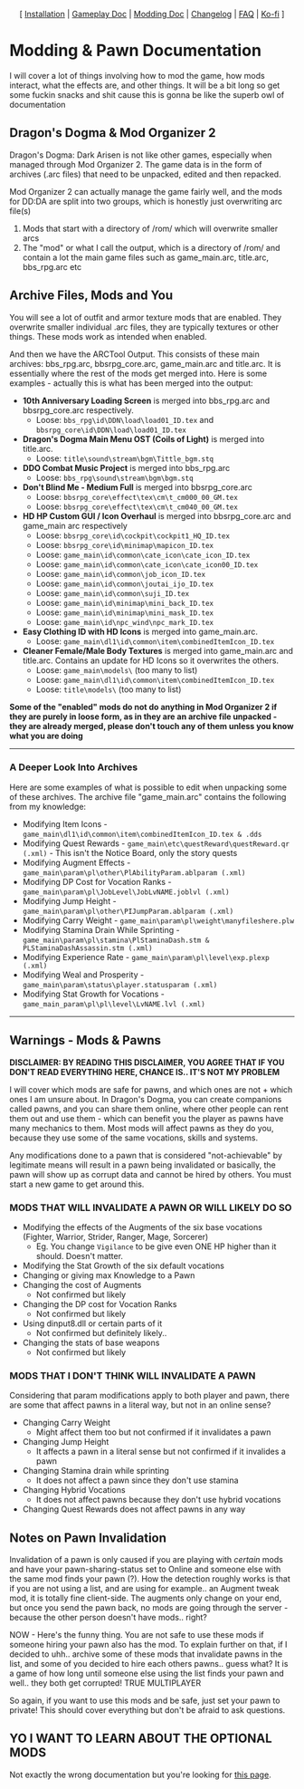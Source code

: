 <p align="center">
  [ <a href="">Installation</a> |
  <a href="https://github.com/Oghma-Infinium/Ascalon/blob/main/Documentation/Gameplay%20Documentation.md">Gameplay Doc</a> |
  <a href="https://github.com/Oghma-Infinium/Ascalon/blob/main/Documentation/Modding%20Documentation.md">Modding Doc</a> |
  <a href="https://github.com/Oghma-Infinium/Ascalon/blob/main/CHANGELOG.md">Changelog</a> |
  <a href="https://github.com/Oghma-Infinium/Ascalon/blob/main/Documentation/FAQ.md">FAQ</a> |
  <a href="https://ko-fi.com/maelstrom_">Ko-fi</a> ]
</p>

# Modding & Pawn Documentation

I will cover a lot of things involving how to mod the game, how mods interact, what the effects are, and other things. It will be a bit long so get some fuckin snacks and shit cause this is gonna be like the superb owl of documentation

## Dragon's Dogma & Mod Organizer 2

Dragon's Dogma: Dark Arisen is not like other games, especially when managed through Mod Organizer 2. The game data is in the form of archives (.arc files) that need to be unpacked, edited and then repacked.

Mod Organizer 2 can actually manage the game fairly well, and the mods for DD:DA are split into two groups, which is honestly just overwriting arc file(s)

1) Mods that start with a directory of /rom/ which will overwrite smaller arcs 
2) The "mod" or what I call the output, which is a directory of /rom/ and contain a lot the main game files such as game_main.arc, title.arc, bbs_rpg.arc etc

## Archive Files, Mods and You

You will see a lot of outfit and armor texture mods that are enabled. They overwrite smaller individual .arc files, they are typically textures or other things. These mods work as intended when enabled.

And then we have the ARCTool Output. This consists of these main archives: bbs_rpg.arc, bbsrpg_core.arc, game_main.arc and title.arc. It is essentially where the rest of the mods get merged into. Here is some examples - actually this is what has been merged into the output:

- **10th Anniversary Loading Screen** is merged into bbs_rpg.arc and bbsrpg_core.arc respectively. 
    - Loose: `bbs_rpg\id\DDN\load\load01_ID.tex` and `bbsrpg_core\id\DDN\load\load01_ID.tex`
- **Dragon's Dogma Main Menu OST (Coils of Light)** is merged into title.arc. 
    - Loose: `title\sound\stream\bgm\Tittle_bgm.stq`
- **DDO Combat Music Project** is merged into bbs_rpg.arc
    - Loose: `bbs_rpg\sound\stream\bgm\bgm.stq`
- **Don't Blind Me - Medium Full** is merged into bbsrpg_core.arc
    - Loose: `bbsrpg_core\effect\tex\cm\t_cm000_00_GM.tex`
    - Loose: `bbsrpg_core\effect\tex\cm\t_cm040_00_GM.tex`
- **HD HP Custom GUI / Icon Overhaul** is merged into bbsrpg_core.arc and game_main arc respectively
    - Loose: `bbsrpg_core\id\cockpit\cockpit1_HQ_ID.tex`
    - Loose: `bbsrpg_core\id\minimap\mapicon_ID.tex`
    - Loose: `game_main\id\common\cate_icon\cate_icon_ID.tex`
    - Loose: `game_main\id\common\cate_icon\cate_icon00_ID.tex`
    - Loose: `game_main\id\common\job_icon_ID.tex`
    - Loose: `game_main\id\common\joutai_ijo_ID.tex`
    - Loose: `game_main\id\common\suji_ID.tex`
    - Loose: `game_main\id\minimap\mini_back_ID.tex`
    - Loose: `game_main\id\minimap\mini_mask_ID.tex`
    - Loose: `game_main\id\npc_wind\npc_mark_ID.tex`
- **Easy Clothing ID with HD Icons** is merged into game_main.arc. 
    - Loose: `game_main\dl1\id\common\item\combinedItemIcon_ID.tex`
- **Cleaner Female/Male Body Textures** is merged into game_main.arc and title.arc. Contains an update for HD Icons so it overwrites the others.
    - Loose: `game_main\models\` (too many to list)
    - Loose: `game_main\dl1\id\common\item\combinedItemIcon_ID.tex`
    - Loose: `title\models\` (too many to list)

**Some of the "enabled" mods do not do anything in Mod Organizer 2 if they are purely in loose form, as in they are an archive file unpacked - they are already merged, please don't touch any of them unless you know what you are doing**

---

### A Deeper Look Into Archives

Here are some examples of what is possible to edit when unpacking some of these archives. The archive file "game_main.arc" contains the following from my knowledge:

- Modifying Item Icons - `game_main\dl1\id\common\item\combinedItemIcon_ID.tex & .dds` 
- Modifying Quest Rewards - `game_main\etc\questReward\questReward.qr (.xml)` - This isn't the Notice Board, only the story quests
- Modifying Augment Effects - `game_main\param\pl\other\PlAbilityParam.ablparam (.xml)`
- Modifying DP Cost for Vocation Ranks - `game_main\param\pl\JobLevel\JobLvNAME.joblvl (.xml)` 
- Modifying Jump Height - `game_main\param\pl\other\PIJumpParam.ablparam (.xml)` 
- Modifying Carry Weight - `game_main\param\pl\weight\manyfileshere.plw` 
- Modifying Stamina Drain While Sprinting - `game_main\param\pl\stamina\PlStaminaDash.stm & PLStaminaDashAssassin.stm (.xml)`
- Modifying Experience Rate - `game_main\param\pl\level\exp.plexp (.xml)` 
- Modifying Weal and Prosperity - `game_main\param\status\player.statusparam (.xml)` 
- Modifying Stat Growth for Vocations - `game_main_param\pl\pl\level\LvNAME.lvl (.xml)` 

---

## Warnings - Mods & Pawns

**DISCLAIMER: BY READING THIS DISCLAIMER, YOU AGREE THAT IF YOU DON'T READ EVERYTHING HERE, CHANCE IS.. IT'S NOT MY PROBLEM**

I will cover which mods are safe for pawns, and which ones are not + which ones I am unsure about. In Dragon's Dogma, you can create companions called pawns, and you can share them online, where other people can rent them out and use them - which can benefit you the player as pawns have many mechanics to them. Most mods will affect pawns as they do you, because they use some of the same vocations, skills and systems. 

Any modifications done to a pawn that is considered "not-achievable" by legitimate means will result in a pawn being invalidated or basically, the pawn will show up as corrupt data and cannot be hired by others. You must start a new game to get around this.

### MODS THAT WILL INVALIDATE A PAWN OR WILL LIKELY DO SO

- Modifying the effects of the Augments of the six base vocations (Fighter, Warrior, Strider, Ranger, Mage, Sorcerer)
    - Eg. You change `Vigilance` to be give even ONE HP higher than it should. Doesn't matter.
- Modifying the Stat Growth of the six default vocations
- Changing or giving max Knowledge to a Pawn
- Changing the cost of Augments
  - Not confirmed but likely
- Changing the DP cost for Vocation Ranks
  - Not confirmed but likely
- Using dinput8.dll or certain parts of it
  - Not confirmed but definitely likely..
- Changing the stats of base weapons
  - Not confirmed but likely

### MODS THAT I DON'T THINK WILL INVALIDATE A PAWN

Considering that param modifications apply to both player and pawn, there are some that affect pawns in a literal way, but not in an online sense?

- Changing Carry Weight
  - Might affect them too but not confirmed if it invalidates a pawn
- Changing Jump Height
  - It affects a pawn in a literal sense but not confirmed if it invalides a pawn
- Changing Stamina drain while sprinting
  - It does not affect a pawn since they don't use stamina
- Changing Hybrid Vocations
  - It does not affect pawns because they don't use hybrid vocations
 - Changing Quest Rewards does not affect pawns in any way

## Notes on Pawn Invalidation

Invalidation of a pawn is only caused if you are playing with *certain* mods and have your pawn-sharing-status set to Online and someone else with the same mod finds your pawn (?). How the detection roughly works is that if you are not using a list, and are using for example.. an Augment tweak mod, it is totally fine client-side. The augments only change on your end, but once you send the pawn back, no mods are going through the server - because the other person doesn't have mods.. right?

NOW - Here's the funny thing. You are not safe to use these mods if someone hiring your pawn also has the mod. To explain further on that, if I decided to uhh.. archive some of these mods that invalidate pawns in the list, and some of you decided to hire each others pawns.. guess what? It is a game of how long until someone else using the list finds your pawn and well.. they both get corrupted! TRUE MULTIPLAYER

So again, if you want to use this mods and be safe, just set your pawn to private! This should cover everything but don't be afraid to ask questions.

## YO I WANT TO LEARN ABOUT THE OPTIONAL MODS

Not exactly the wrong documentation but you're looking for [this page](https://github.com/Oghma-Infinium/Malignance/blob/main/Documentation/OPTIONAL%20MODS.md).
